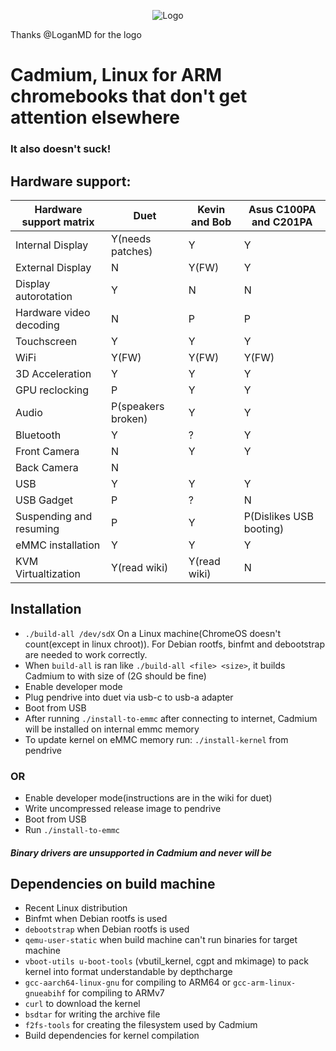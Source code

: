 <p align="center"><img src="/pics/logo/cd_smol.png" alt="Logo" data-canonical-src="/pics/cd_smol.png"/></p>

Thanks @LoganMD for the logo

# Cadmium, Linux for ARM chromebooks that don't get attention elsewhere
### It also doesn't suck!

## Hardware support:
| Hardware support matrix      	| Duet               	| Kevin and Bob        	| Asus C100PA and C201PA	|
|-------------------------	|--------------------	|----------------	|-------------------------	|
| Internal Display              | Y(needs patches)   	| Y		 	| Y				|
| External Display		| N			| Y(FW)			| Y				|
| Display autorotation    	| Y                  	| N              	| N				|
| Hardware video decoding	| N			| P			| P				|
| Touchscreen             	| Y                  	| Y              	| Y				|
| WiFi                    	| Y(FW)              	| Y(FW)          	| Y(FW)				|
| 3D Acceleration         	| Y                  	| Y              	| Y				|
| GPU reclocking		| P			| Y			| Y				|
| Audio                   	| P(speakers broken) 	| Y              	| Y				|
| Bluetooth               	| Y                  	| ?              	| Y				|
| Front Camera			| N			| Y			| Y				|
| Back Camera                  	| N                  	|               	| 				|
| USB                     	| Y                  	| Y              	| Y				|
| USB Gadget              	| P                  	| ?              	| N				|
| Suspending and resuming 	| P                  	| Y              	| P(Dislikes USB booting)	|
| eMMC installation       	| Y                  	| Y              	| Y				|
| KVM Virtualtization		| Y(read wiki)		| Y(read wiki)		| N				|

## Installation
- ``` ./build-all /dev/sdX ``` On a Linux machine(ChromeOS doesn't count(except in linux chroot)). For Debian rootfs, binfmt and debootstrap are needed to work correctly.
- When ```build-all``` is ran like ```./build-all <file> <size>```, it builds Cadmium to <file> with size of <size>(2G should be fine)
- Enable developer mode
- Plug pendrive into duet via usb-c to usb-a adapter
- Boot from USB
- After running ``` ./install-to-emmc ``` after connecting to internet, Cadmium will be installed on internal emmc memory
- To update kernel on eMMC memory run: ```./install-kernel``` from pendrive

### OR
- Enable developer mode(instructions are in the wiki for duet)
- Write uncompressed release image to pendrive
- Boot from USB
- Run ```./install-to-emmc```

#### *Binary drivers are unsupported in Cadmium and never will be*

## Dependencies on build machine
- Recent Linux distribution
- Binfmt when Debian rootfs is used
- ```debootstrap``` when Debian rootfs is used
- ```qemu-user-static``` when build machine can't run binaries for target machine
- ```vboot-utils u-boot-tools``` (vbutil_kernel, cgpt and mkimage) to pack kernel into format understandable by depthcharge
- ```gcc-aarch64-linux-gnu``` for compiling to ARM64 or ```gcc-arm-linux-gnueabihf``` for compiling to ARMv7
- ```curl``` to download the kernel
- ```bsdtar``` for writing the archive file
- ```f2fs-tools``` for creating the filesystem used by Cadmium
- Build dependencies for kernel compilation
